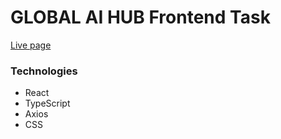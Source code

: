 # GLOBAL AI HUB Frontend Task

[Live page](https://global-ai-hub-courses.vercel.app/)

### Technologies

* React
* TypeScript
* Axios
* CSS